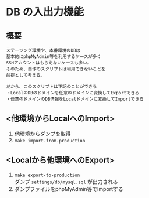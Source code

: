 # DB の入出力機能
## 概要
```text
ステージング環境や、本番環境のDBは
基本的にphpMyAdmin等を利用するケースが多く
SSHアカウントはもらえないケースも多い。
そのため、自作のスクリプトは利用できないことを
前提として考える。

だから、このスクリプトは下記のことができる
・LocalのDBのドメインを任意のドメインに変換してExportできる
・任意のドメインのDB情報をLocalドメインに変換してImportできる
```
## <他環境からLocalへのImport>
1. 他環境からダンプを取得
2. `make import-from-production`

## <Localから他環境へのExport>
1. `make export-to-production`  
ダンプ `settings/db/mysql.sql` が出力される
2. ダンプファイルをphpMyAdmin等でImportする


